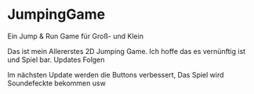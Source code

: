 # JumpingGame
Ein Jump &amp; Run Game für Groß- und Klein

Das ist mein Allererstes 2D Jumping Game. Ich hoffe das es vernünftig ist und Spiel bar. Updates Folgen

Im nächsten Update werden die Buttons verbessert, Das Spiel wird Soundefeckte bekommen usw
